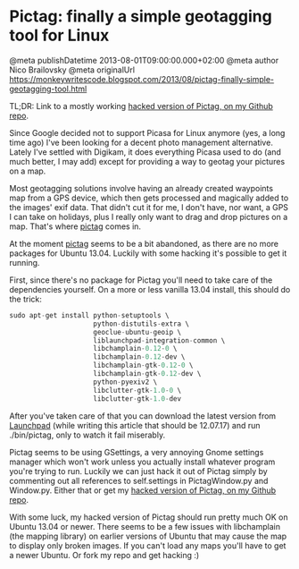 # Pictag: finally a simple geotagging tool for Linux

@meta publishDatetime 2013-08-01T09:00:00.000+02:00
@meta author Nico Brailovsky
@meta originalUrl https://monkeywritescode.blogspot.com/2013/08/pictag-finally-simple-geotagging-tool.html

TL;DR: Link to a mostly working [hacked version of Pictag, on my Github repo](https://github.com/nicolasbrailo/pictag).

Since Google decided not to support Picasa for Linux anymore (yes, a long time ago) I've been looking for a decent photo management alternative. Lately I've settled with Digikam, it does everything Picasa used to do (and much better, I may add) except for providing a way to geotag your pictures on a map.

Most geotagging solutions involve having an already created waypoints map from a GPS device, which then gets processed and magically added to the images' exif data. That didn't cut it for me, I don't have, nor want, a GPS I can take on holidays, plus I really only want to drag and drop pictures on a map. That's where [pictag](https://launchpad.net/pictag) comes in.

At the moment [pictag](https://launchpad.net/pictag) seems to be a bit abandoned, as there are no more packages for Ubuntu 13.04. Luckily with some hacking it's possible to get it running.

First, since there's no package for Pictag you'll need to take care of the dependencies yourself. On a more or less vanilla 13.04 install, this should do the trick:

```c++
sudo apt-get install python-setuptools \
                     python-distutils-extra \
                     geoclue-ubuntu-geoip \
                     liblaunchpad-integration-common \
                     libchamplain-0.12-0 \
                     libchamplain-0.12-dev \
                     libchamplain-gtk-0.12-0 \
                     libchamplain-gtk-0.12-dev \
                     python-pyexiv2 \
                     libclutter-gtk-1.0-0 \
                     libclutter-gtk-1.0-dev
```

After you've taken care of that you can download the latest version from [Launchpad](https://launchpad.net/pictag) (while writing this article that should be 12.07.17) and run ./bin/pictag, only to watch it fail miserably.

Pictag seems to be using GSettings, a very annoying Gnome settings manager which won't work unless you actually install whatever program you're trying to run. Luckily we can just hack it out of Pictag simply by commenting out all references to self.settings in PictagWindow.py and Window.py. Either that or get my [hacked version of Pictag, on my Github repo](https://github.com/nicolasbrailo/pictag).

With some luck, my hacked version of Pictag should run pretty much OK on Ubuntu 13.04 or newer. There seems to be a few issues with libchamplain (the mapping library) on earlier versions of Ubuntu that may cause the map to display only broken images. If you can't load any maps you'll have to get a newer Ubuntu. Or fork my repo and get hacking :)

